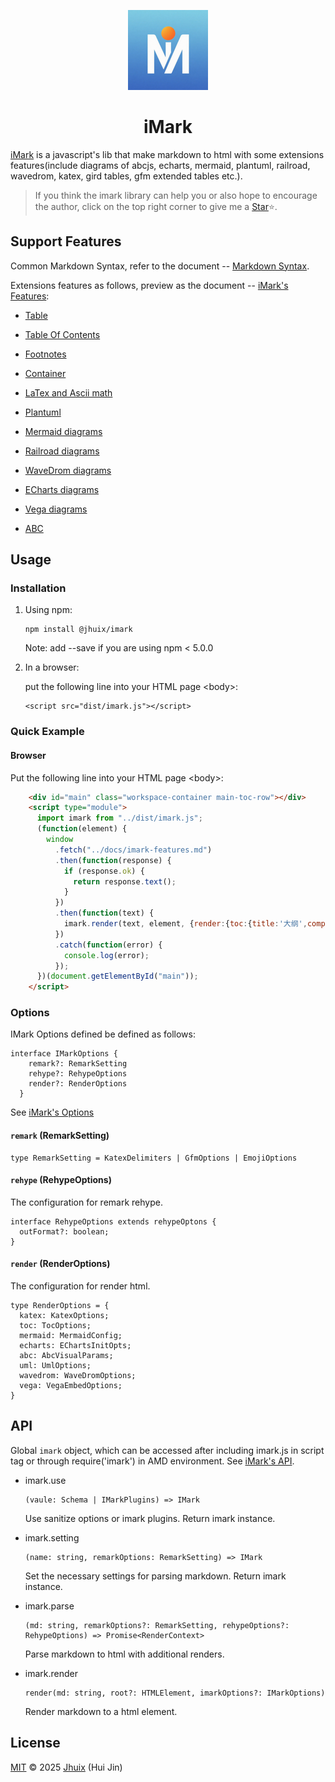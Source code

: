 <p align="center"><a href="https://github.com/jhuix-js/imark" target="_blank" rel="noopener noreferrer"><img width="128" src="https://raw.githubusercontent.com/jhuix-js/imark/refs/heads/main/logo.png" alt="imark logo"></a></p>

<h1 align="center">iMark</h1>

[iMark](https://github.com/jhuix-js/imark) is a javascript's lib that make markdown to html with some extensions features(include diagrams of abcjs, echarts, mermaid, plantuml, railroad, wavedrom, katex, gird tables, gfm extended tables etc.).

> If you think the imark library can help you or also hope to encourage the author, click on the top right corner to give me a [Star](https://github.com/jhuix-js/imark)⭐️.

## Support Features

Common Markdown Syntax, refer to the document -- [Markdown Syntax](https://github.com/showdownjs/showdown/wiki/Showdown's-Markdown-syntax).

Extensions features as follows, preview as the document -- [iMark's Features](https://jhuix-js.github.io/imark/index.html):

* [Table](https://jhuix-js.github.io/imark/index.html#1-table)

* [Table Of Contents](https://jhuix-js.github.io/imark/index.html#2-table-of-contents)

* [Footnotes](https://jhuix-js.github.io/imark/index.html#3-footnotes)

* [Container](https://jhuix-js.github.io/imark/index.html#4-container)

* [LaTex and Ascii math](https://jhuix-js.github.io/imark/index.html#5-latex-math-and-asciimath)

* [Plantuml](https://jhuix-js.github.io/imark/index.html#7-plantuml)

* [Mermaid diagrams](https://jhuix-js.github.io/imark/index.html#6-mermaid)

* [Railroad diagrams](https://jhuix-js.github.io/imark/index.html#8-railroad)

* [WaveDrom diagrams](https://jhuix-js.github.io/imark/index.html#9-wavedrom)

* [ECharts diagrams](https://jhuix-js.github.io/imark/index.html#10-echarts)

* [Vega diagrams](https://jhuix-js.github.io/imark/index.html#11-vega)

* [ABC](https://jhuix-js.github.io/imark/index.html#12-abc)

## Usage

### Installation

1.  Using npm:

        npm install @jhuix/imark

    Note: add --save if you are using npm < 5.0.0

2.  In a browser:

    put the following line into your HTML page \<body>:

        <script src="dist/imark.js"></script>

### Quick Example

#### Browser

Put the following line into your HTML page \<body>:

```html
    <div id="main" class="workspace-container main-toc-row"></div>
    <script type="module">
      import imark from "../dist/imark.js";
      (function(element) {
        window
          .fetch("../docs/imark-features.md")
          .then(function(response) {
            if (response.ok) {
              return response.text();
            }
          })
          .then(function(text) {
            imark.render(text, element, {render:{toc:{title:'大纲',compatible:false}}})
          })
          .catch(function(error) {
            console.log(error);
          });
      })(document.getElementById("main"));
    </script>
```    

### Options

IMark Options defined be defined as follows:

    interface IMarkOptions {
        remark?: RemarkSetting
        rehype?: RehypeOptions
        render?: RenderOptions
      }

See [iMark's Options](https://github.com/jhuix-js/imark/blob/main/docs/options.md)

#### `remark` (RemarkSetting)

    type RemarkSetting = KatexDelimiters | GfmOptions | EmojiOptions

#### `rehype` (RehypeOptions)

  The configuration for remark rehype.

    interface RehypeOptions extends rehypeOptons {
      outFormat?: boolean;
    }

#### `render` (RenderOptions)

  The configuration for render html.

    type RenderOptions = {
      katex: KatexOptions;
      toc: TocOptions;
      mermaid: MermaidConfig;
      echarts: EChartsInitOpts;
      abc: AbcVisualParams;
      uml: UmlOptions;
      wavedrom: WaveDromOptions;
      vega: VegaEmbedOptions;
    }

## API

Global `imark` object, which can be accessed after including imark.js in script tag or through require('imark') in AMD environment.
See [iMark's API](https://github.com/jhuix-js/imark/blob/main/docs/api.md).

* imark.use

      (vaule: Schema | IMarkPlugins) => IMark

  Use sanitize options or imark plugins. Return imark instance.

* imark.setting

      (name: string, remarkOptions: RemarkSetting) => IMark

  Set the necessary settings for parsing markdown. Return imark instance.

* imark.parse

      (md: string, remarkOptions?: RemarkSetting, rehypeOptions?: RehypeOptions) => Promise<RenderContext>

  Parse markdown to html with additional renders.

* imark.render

      render(md: string, root?: HTMLElement, imarkOptions?: IMarkOptions)

  Render markdown to a html element.

## License

[MIT](LICENSE) © 2025 [Jhuix](mailto:jhuix0117@gmail.com) (Hui Jin)

